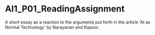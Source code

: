 # AI1_P01_ReadingAssignment
A short essay as a reaction to the arguments put forth in the article 'AI as Normal Technology' by Narayanan and Kapoor.
